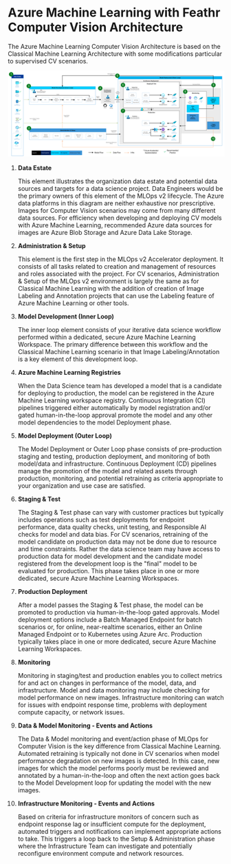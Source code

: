 # Azure Machine Learning with Feathr Computer Vision Architecture

The Azure Machine Learning Computer Vision Architecture is based on the Classical Machine Learning Architecture with some modifications particular to supervised CV scenarios.

![Azure Machine Learning Computer Vision Architecture](media/AzureML_SupervisedCV_Architecture_with_Feathr.png)

1. **Data Estate**

   This element illustrates the organization data estate and potential data sources and targets for a data science project. Data Engineers would be the primary owners of this element of the MLOps v2 lifecycle. The Azure data platforms in this diagram are neither exhaustive nor prescriptive. Images for Computer Vision scenarios may come from many different data sources. For efficiency when developing and deploying CV models with Azure Machine Learning, recommended Azure data sources for images are Azure Blob Storage and Azure Data Lake Storage.
2. **Administration & Setup**

   This element is the first step in the MLOps v2 Accelerator deployment. It consists of all tasks related to creation and management of resources and roles associated with the project. For CV scenarios, Administration & Setup of the MLOps v2 environment is largely the same as for Classical Machine Learning with the addition of creation of Image Labeling and Annotation projects that can use the Labeling feature of Azure Machine Learning or other tools.
3. **Model Development (Inner Loop)**

   The inner loop element consists of your iterative data science workflow performed within a dedicated, secure Azure Machine Learning Workspace. The primary difference between this workflow and the Classical Machine Learning scenario in that Image Labeling/Annotation is a key element of this development loop.
4. **Azure Machine Learning Registries**

   When the Data Science team has developed a model that is a candidate for deploying to production, the model can be registered in the Azure Machine Learning workspace registry. Continuous Integration (CI) pipelines triggered either automatically by model registration and/or gated human-in-the-loop approval promote the model and any other model dependencies to the model Deployment phase.
5. **Model Deployment (Outer Loop)**

   The Model Deployment or Outer Loop phase consists of pre-production staging and testing, production deployment, and monitoring of both model/data and infrastructure. Continuous Deployment (CD) pipelines manage the promotion of the model and related assets through production, monitoring, and potential retraining as criteria appropriate to your organization and use case are satisfied.
6. **Staging & Test**

   The Staging & Test phase can vary with customer practices but typically includes operations such as test deployments for endpoint performance, data quality checks, unit testing, and Responsible AI checks for model and data bias. For CV scenarios, retraining of the model candidate on production data may not be done due to resource and time constraints. Rather the data science team may have access to production data for model development and the candidate model registered from the development loop is the "final" model to be evaluated for production. This phase takes place in one or more dedicated, secure Azure Machine Learning Workspaces.
7. **Production Deployment**

   After a model passes the Staging & Test phase, the model can be promoted to production via human-in-the-loop gated approvals. Model deployment options include a Batch Managed Endpoint for batch scenarios or, for online, near-realtime scenarios, either an Online Managed Endpoint or to Kubernetes using Azure Arc. Production typically takes place in one or more dedicated, secure Azure Machine Learning Workspaces.
8. **Monitoring**

   Monitoring in staging/test and production enables you to collect metrics for and act on changes in performance of the model, data, and infrastructure. Model and data monitoring may include checking for model performance on new images. Infrastructure monitoring can watch for issues with endpoint response time, problems with deployment compute capacity, or network issues.
9. **Data & Model Monitoring - Events and Actions**

   The Data & Model monitoring and event/action phase of MLOps for Computer Vision is the key difference from Classical Machine Learning.  Automated retraining is typically not done in CV scenarios when model performance degradation on new images is detected. In this case, new images for which the model performs poorly must be reviewed and annotated by a human-in-the-loop and often the next action goes back to the Model Development loop for updating the model with the new images.
10. **Infrastructure Monitoring - Events and Actions**

    Based on criteria for infrastructure monitors of concern such as endpoint response lag or insufficient compute for the deployment, automated triggers and notifications can implement appropriate actions to take. This triggers a loop back to the Setup & Administration phase where the Infrastructure Team can investigate and potentially reconfigure environment compute and network resources.
